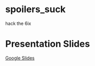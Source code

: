 # spoilers_suck
hack the 6ix

# Presentation Slides
[Google Slides](https://docs.google.com/presentation/d/1g06bZPdpmXLCZlF1O5wbIZGKzGmRAaFMTvVD0G2JBCU/edit?usp=sharing)
